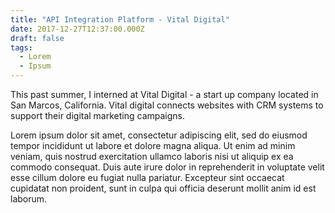 ```yaml
---
title: "API Integration Platform - Vital Digital"
date: 2017-12-27T12:37:00.000Z
draft: false
tags:
  - Lorem
  - Ipsum
---
```

This past summer, I interned at Vital Digital - a start up company located in
San Marcos, California.  Vital digital connects websites with CRM systems to
support their digital marketing campaigns.

Lorem ipsum dolor sit amet, consectetur adipiscing elit, sed do eiusmod tempor incididunt ut labore et dolore magna aliqua. Ut enim ad minim veniam, quis nostrud exercitation ullamco laboris nisi ut aliquip ex ea commodo consequat. Duis aute irure dolor in reprehenderit in voluptate velit esse cillum dolore eu fugiat nulla pariatur. Excepteur sint occaecat cupidatat non proident, sunt in culpa qui officia deserunt mollit anim id est laborum.
